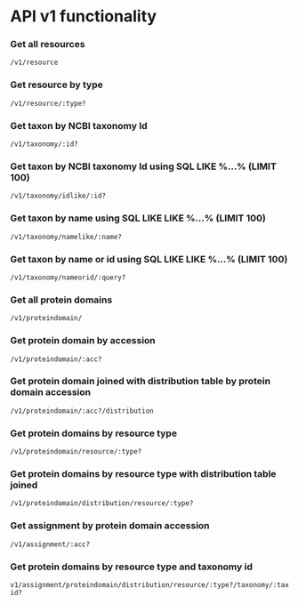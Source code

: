 # API v1 functionality
### Get all resources
<code>/v1/resource</code>
### Get resource by type
<code>/v1/resource/:type?</code>
### Get taxon by NCBI taxonomy Id
<code>/v1/taxonomy/:id?</code>
### Get taxon by NCBI taxonomy Id using SQL LIKE %...% (LIMIT 100)
<code>/v1/taxonomy/idlike/:id?</code>
### Get taxon by name using SQL LIKE LIKE %...% (LIMIT 100)
<code>/v1/taxonomy/namelike/:name?</code>
### Get taxon by name or id using SQL LIKE LIKE %...% (LIMIT 100)
<code>/v1/taxonomy/nameorid/:query?</code>
### Get all protein domains
<code>/v1/proteindomain/</code>
### Get protein domain by accession
<code>/v1/proteindomain/:acc?</code>
### Get protein domain joined with distribution table by protein domain accession
<code>/v1/proteindomain/:acc?/distribution</code>
### Get protein domains by resource type
<code>/v1/proteindomain/resource/:type?</code>
### Get protein domains by resource type with distribution table joined
<code>/v1/proteindomain/distribution/resource/:type?</code>
### Get assignment by protein domain accession
<code>/v1/assignment/:acc?</code>
### Get protein domains by resource type and taxonomy id
<code>v1/assignment/proteindomain/distribution/resource/:type?/taxonomy/:taxid?</code>
